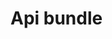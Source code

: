 # Api bundle

<!--@include: ./introduction.md -->
<!--@include: ./installation.md -->
<!--@include: ./endpoints.md -->
<!--@include: ./endpoint-extensions.md -->
<!--@include: ./normalization.md -->
<!--@include: ./api-documentation.md -->
